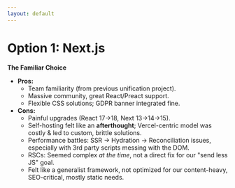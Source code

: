 ```yaml
---
layout: default
---
```


<h1>Option 1: Next.js</h1>

<p><strong>The Familiar Choice</strong></p>

<ul>
  <li v-click><strong>Pros:</strong>
    <ul>
      <li>Team familiarity (from previous unification project).</li>
      <li>Massive community, great React/Preact support.</li>
      <li>Flexible CSS solutions; GDPR banner integrated fine.</li>
    </ul>
  </li>
  <li v-click><strong>Cons:</strong>
    <ul>
      <li>Painful upgrades (React 17&rarr;18, Next 13&rarr;14&rarr;15).</li>
      <li>Self-hosting felt like an <strong>afterthought</strong>; Vercel-centric model was costly &amp; led to custom, brittle solutions.</li>
      <li>Performance battles: SSR &rarr; Hydration &rarr; Reconciliation issues, especially with 3rd party scripts messing with the DOM.</li>
      <li>RSCs: Seemed complex <em>at the time</em>, not a direct fix for our "send less JS" goal.</li>
      <li>Felt like a generalist framework, not optimized for our content-heavy, SEO-critical, mostly static needs.</li>
    </ul>
  </li>
</ul>

<CornerLogo src="/2025-04-23/nextjs-logo.png" alt="Next.js Logo" height="250px" />

<!-- Dont overexplain the performance SSR problems, we will look this after. -->